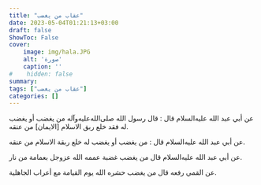 ```yaml
---
title: "عقاب من يغضب"
date: 2023-05-04T01:21:13+03:00
draft: false
ShowToc: False
cover:
    image: img/hala.JPG
    alt: 'صورة'
    caption: ''
#    hidden: false
summary: 
tags: ["عقاب من يغضب"]
categories: []
---
```


عن أبي عبد الله عليه‌السلام قال : قال
رسول الله صلى‌الله‌عليه‌وآله من يغضب أو يغضب له فقد خلع ربق الاسلام [الايمان]
من عنقه.
 
 عن أبي عبد الله عليه‌السلام قال : من يغضب
أو يغضب له خلع ربقة الاسلام من عنقه.

عن أبي
عبد الله عليه‌السلام قال من يغضب غضبة عممه الله عزوجل بعمامة من نار.

عن القمي رفعه قال من يغضب حشره الله يوم القيامة
مع أعراب الجاهلية.
